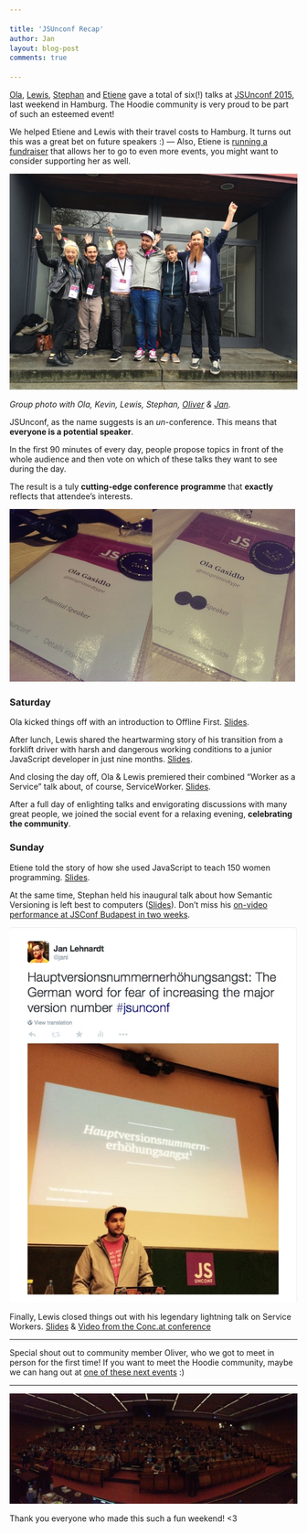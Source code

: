 ```yaml
---

title: 'JSUnconf Recap'
author: Jan
layout: blog-post
comments: true

---
```


[Ola](https://twitter.com/misprintedtype), [Lewis](http://twitter.com/LewisCowper), [Stephan](http://twitter.com/boennemann) and [Etiene](http://twitter.com/etiene_d) gave a total of six(!) talks at [JSUnconf 2015](http://2015.jsunconf.eu "JS Unconf 2015"), last weekend in Hamburg. The Hoodie community is very proud to be part of such an esteemed event!

We helped Etiene and Lewis with their travel costs to Hamburg. It turns out this was a great bet on future speakers :) — Also, Etiene is [running a fundraiser](https://www.indiegogo.com/projects/etiene-at-hackathons-and-tech-confs#activity) that allows her to go to even more events, you might want to consider supporting her as well.

![Group photo with Ola, Kevin, Lewis, Stephan, Oliver & Jan at JSUnconf 2015](/dist1/blog/2015/04/hoodies_jsunconf2015_1024.jpg)

*Group photo with Ola, Kevin, Lewis, Stephan, [Oliver](https://twitter.com/nintr4) & [Jan](https://twitter.com/janl).*

JSUnconf, as the name suggests is an *un*-conference. This means that **everyone is a potential speaker**.

In the first 90 minutes of every day, people propose topics in front of the whole audience and then vote on which of these talks they want to see during the day.

The result is a tuly **cutting-edge conference programme** that **exactly** reflects that attendee’s interests.

![JSUnconf - Eveyone is a Potential Speaker](/dist1/blog/2015/04/strike-potential-speaker.jpg)


### Saturday

Ola kicked things off with an introduction to Offline First. [Slides](http://slidr.io/zoepage/concat-hello-to-offline-first#1).

After lunch, Lewis shared the heartwarming story of his transition from a forklift driver with harsh and dangerous working conditions to a junior JavaScript developer in just nine months. [Slides](http://slidr.io/lewiscowper/forklift-driver-to-developer-in-9-months#1).

And closing the day off, Ola & Lewis premiered their combined “Worker as a Service” talk about, of course, ServiceWorker. [Slides](http://slidr.io/zoepage/worker-as-a-service-incl-notes#1 "&quot;Worker as a Service&quot; incl. notes // slidr.io").

After a full day of enlighting talks and envigorating discussions with many great people, we joined the social event for a relaxing evening, **celebrating the community**.

### Sunday

Etiene told the story of how she used JavaScript to teach 150 women programming. [Slides](http://www.slideshare.net/EtieneDalcol/what-i-learned-teaching-programming-to-150).

At the same time, Stephan held his inaugural talk about how Semantic Versioning is left best to computers ([Slides](https://speakerdeck.com/boennemann/we-fail-to-follow-semver-and-why-it-neednt-matter)). Don’t miss his [on-video performance at JSConf Budapest in two weeks](http://jsconfbp.com/#boennemann "JSConf Budapest").

![Hauptversionsnummernerhöhungsangst](/dist1/blog/2015/04/semverangst.jpg)

Finally, Lewis closed things out with his legendary lightning talk on Service Workers. [Slides](http://slidr.io/lewiscowper/service-worker-and-the-offline-web-lightning-talk#1) & [Video from the Conc.at conference](https://youtu.be/bx1bVJZueFw?t=1613)

* * *

Special shout out to community member Oliver, who we got to meet in person for the first time! If you want to meet the Hoodie community, maybe we can hang out at [one of these next events](http://hood.ie/events/ "hood.ie Events") :)

* * *
<a class="blog-post-link" target="_blank" href="https://twitter.com/robinson_k/status/591876211837636608">
  <img src="/dist1/blog/2015/04/robinson_k_2015-Apr-25.jpg" alt="JSUnconf - Photo by Robert Kowalski">
</a>

Thank you everyone who made this such a fun weekend! <3


